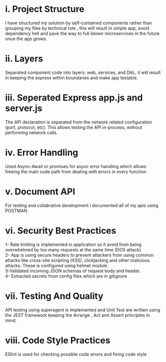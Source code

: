# i. Project Structure
I have structured my solution by self-contained components rather than grouping my files by technical role , this will result in simple app, avoid dependency hell and pave the way to full-blown microservices in the future once the app grows.

# ii. Layers
Separated component code into layers: web, services, and DAL, it will result in keeping the express within boundaries and make app testable.

# iii. Seperated Express app.js and server.js
The API declaration is separated from the network related configuration (port, protocol, etc). This allows testing the API in-process, without performing network calls.

# iv. Error Handling
Used Async-Await or promises for async error handling which allows freeing the main code path from dealing with errors in every function

# v. Document API
For testing and collabrative development i documented all of my apis using POSTMAN.

# vi. Security Best Practices
1- Rate limiting is implemented in application so it avoid from being overwhelmed by too many requests at the same time (DOS attack).<br> 
2- App is using secure headers to prevent attackers from using common attacks like cross-site scripting (XSS), clickjacking and other malicious attacks. These is configured using helmet module.<br> 
3-Validated incoming JSON schemas of request body and header.<br> 
4- Extracted secrets from config files which are in gitignore

# vii. Testing And Quality 
API testing using superagent is implemented and Unit Test are written using the JEST framework keeping the Arrange , Act and Assert principles in mind.

# viii. Code Style Practices
ESlint is used for checking possible code errors and fixing code style

